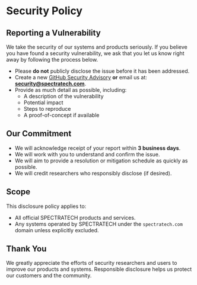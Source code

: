 # Security Policy

## Reporting a Vulnerability

We take the security of our systems and products seriously.
If you believe you have found a security vulnerability, we ask that you
let us know right away by following the process below.

- Please **do not** publicly disclose the issue before it has been addressed.
- Create a new [GitHub Security Advisory](../../security/advisories/new)
  **or** email us at: **security@spectratech.com**.
- Provide as much detail as possible, including:
  - A description of the vulnerability
  - Potential impact
  - Steps to reproduce
  - A proof-of-concept if available

## Our Commitment

- We will acknowledge receipt of your report within **3 business days**.
- We will work with you to understand and confirm the issue.
- We will aim to provide a resolution or mitigation schedule as quickly as possible.
- We will credit researchers who responsibly disclose (if desired).

## Scope

This disclosure policy applies to:
- All official SPECTRATECH products and services.
- Any systems operated by SPECTRATECH under the `spectratech.com` domain
  unless explicitly excluded.

## Thank You

We greatly appreciate the efforts of security researchers and users to
improve our products and systems. Responsible disclosure helps us
protect our customers and the community.
